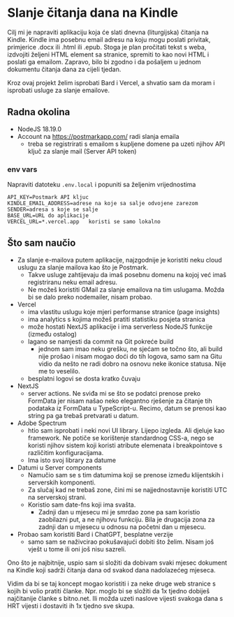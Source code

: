 # Slanje čitanja dana na Kindle


Cilj mi je napraviti aplikaciju koja će slati dnevna (liturgijska) čitanja na Kindle.
Kindle ima posebnu email adresu na koju mogu poslati privitak, primjerice .docx ili .html ili .epub.
Stoga je plan pročitati tekst s weba, izdvojiti željeni HTML element sa stranice, spremiti to kao novi HTML i poslati ga emailom.
Zapravo, bilo bi zgodno i da pošaljem u jednom dokumentu čitanja dana za cijeli tjedan.

Kroz ovaj projekt želim isprobati Bard i Vercel, a shvatio sam da moram i isprobati usluge za slanje emailove.

## Radna okolina

* NodeJS 18.19.0
* Account na https://postmarkapp.com/ radi slanja emaila
  * treba se registrirati s emailom s kupljene domene pa uzeti njihov API ključ za slanje mail (Server API token)

### env vars

Napraviti datoteku `.env.local` i popuniti sa željenim vrijednostima

```
API_KEY=Postmark API kljuc
KINDLE_EMAIL_ADDRESS=adrese na koje sa salje odvojene zarezom 
SENDER=adresa s koje se salje
BASE_URL=URL do aplikacije
VERCEL_URL=*.vercel.app   koristi se samo lokalno
```

## Što sam naučio

* Za slanje e-mailova putem aplikacije, najzgodnije je koristiti neku cloud uslugu za slanje mailova kao što je Postmark.
  * Takve usluge zahtijevaju da imaš posebnu domenu na kojoj već imaš registriranu neku email adresu.
  * Ne možeš koristiti GMail za slanje emailova na tim uslugama. Možda bi se dalo preko nodemailer, nisam probao. 
* Vercel
  * ima vlastitu uslugu koje mjeri performanse stranice (page insights)
  * ima analytics s kojima možeš pratiti statistiku posjeta stranica
  * može hostati NextJS aplikacije i ima serverless NodeJS funkcije (između ostalog)
  * lagano se namjesti da commit na Git pokreće build
    * jednom sam imao neku grešku, ne sjećam se točno što, ali build nije prošao i nisam mogao doći do tih logova, 
        samo sam na Gitu vidio da nešto ne radi dobro na osnovu neke ikonice statusa. Nije me to veselilo. 
  * besplatni logovi se dosta kratko čuvaju
* NextJS
  * server actions. Ne sviđa mi se što se podatci prenose preko FormData jer nisam našao neko elegantno rješenje za
    čitanje tih podataka iz FormData u TypeScript-u. Recimo, datum se prenosi kao string pa ga trebaš pretvarati u datum.
* Adobe Spectrum
  * htio sam isprobati i neki novi UI library. Lijepo izgleda. Ali djeluje kao framework. 
    Ne potiče se korištenje standardnog CSS-a, nego se koristi njihov sistem koji koristi atribute elemenata
    i breakpointove s različitim konfiguracijama.
  * Ima isto svoj library za datume
* Datumi u Server components
  * Namučio sam se s tim datumima koji se prenose između klijentskih i serverskih komponenti.
  * Za slučaj kad ne trebaš zone, čini mi se najjednostavnije koristiti UTC na serverskoj strani.
  * Koristio sam date-fns koji ima svašta.
    * Zadnji dan u mjesecu mi je smrdao zone pa sam koristio zaobilazni put, a ne njihovu funkciju.
      Bila je drugacija zona za zadnji dan u mjesecu u odnosu na početni dan u mjesecu.
* Probao sam koristiti Bard i ChatGPT, besplatne verzije
  * samo sam se naživcirao pokušavajući dobiti što želim. Nisam još vješt u tome ili oni još nisu sazreli.

Ono što je najbitnije, uspio sam si složiti da dobivam svaki mjesec dokument na Kindle koji sadrži čitanja dana
od svakod dana nadolazećeg mjeseca. 

Vidim da bi se taj koncept mogao koristiti i za neke druge web stranice s kojih bi volio pratiti članke.
Npr. moglo bi se složiti da 1x tjedno dobiješ najčitanije članke s bitno.net.
Ili možda uzeti naslove vijesti svakoga dana s HRT vijesti i dostaviti ih 1x tjedno sve skupa.
